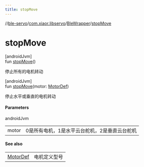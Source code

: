 ```yaml
---
title: stopMove
---
```

//[ble-servo](../../../index.html)/[com.xiaor.libservo](../index.html)/[BleWrapper](index.html)/[stopMove](stop-move.html)



# stopMove



[androidJvm]\
fun [stopMove](stop-move.html)()



停止所有的电机转动





[androidJvm]\
fun [stopMove](stop-move.html)(motor: [MotorDef](../-motor-def/index.html))



停止水平或垂直的电机转动



#### Parameters


androidJvm

| | |
|---|---|
| motor | 0是所有电机，1是水平云台舵机，2是垂直云台舵机 |



#### See also


| | |
|---|---|
| [MotorDef](../-motor-def/index.html) | 电机定义型号 |



